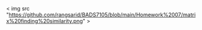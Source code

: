 < img src "https://github.com/rangsarid/BADS7105/blob/main/Homework%2007/matrix%20finding%20similarity.png" >
